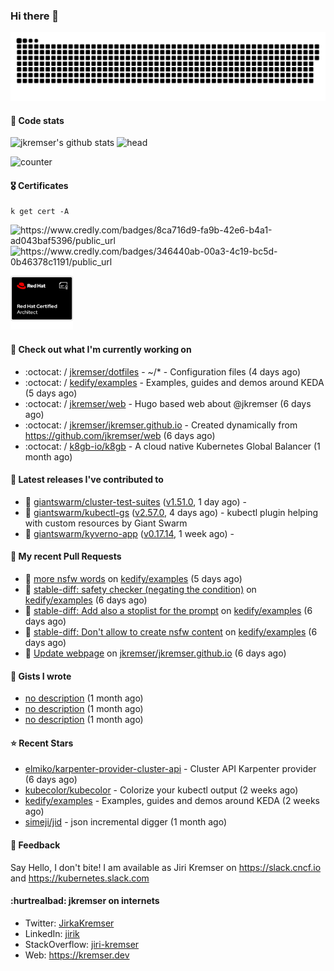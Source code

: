 ### Hi there 👋

<picture>
  <source media="(prefers-color-scheme: dark)" srcset="github-snake-dark.svg" />
  <source media="(prefers-color-scheme: light)" srcset="github-snake.svg" />
  <img alt="github-snake" src="github-snake.svg" />
</picture>

#### 📱 Code stats

![jkremser's github stats](https://github-readme-stats.vercel.app/api?username=jkremser&count_private=true&show_icons=true&hide_border=false&theme=tokyonight&title_color=5bcdec&bg_color=0d1117&border_radius=false) ![head](https://user-images.githubusercontent.com/535866/175570014-71166aaa-95f7-4a4f-869c-93a16481de4e.jpeg)



![counter](https://komarev.com/ghpvc/?username=jkremser&color=5bcdec&style=for-the-badge)

#### 🎖 Certificates
```
k get cert -A
```
<p align="left">
    <a style="text-decoration: none !important;" href="https://www.credly.com/badges/8ca716d9-fa9b-42e6-b4a1-ad043baf5396/public_url">
        <img src="https://training.linuxfoundation.org/wp-content/uploads/2022/11/CKA.png" alt="https://www.credly.com/badges/8ca716d9-fa9b-42e6-b4a1-ad043baf5396/public_url" width="110" height="110"/>
    </a>
    <a style="text-decoration: none !important;" href="https://www.credly.com/badges/346440ab-00a3-4c19-bc5d-0b46378c1191/public_url">
        <img src="https://training.linuxfoundation.org/wp-content/uploads/2022/11/CKS.png" alt="https://www.credly.com/badges/346440ab-00a3-4c19-bc5d-0b46378c1191/public_url" width="110" height="110"/>
    </a>
    <a style="text-decoration: none !important;" href="https://rhtapps.redhat.com/verify/?certId=120-194-022">
        <img src="./rhca.png" alt="https://rhtapps.redhat.com/verify/?certId=120-194-022" width="100" height="100"/>
    </a>
</p>

#### 👷 Check out what I'm currently working on

- :octocat: / [jkremser/dotfiles](https://github.com/jkremser/dotfiles) - ~/*  -  Configuration files (4 days ago)
- :octocat: / [kedify/examples](https://github.com/kedify/examples) - Examples, guides and demos around KEDA (5 days ago)
- :octocat: / [jkremser/web](https://github.com/jkremser/web) - Hugo based web about @jkremser (6 days ago)
- :octocat: / [jkremser/jkremser.github.io](https://github.com/jkremser/jkremser.github.io) - Created dynamically from https://github.com/jkremser/web (6 days ago)
- :octocat: / [k8gb-io/k8gb](https://github.com/k8gb-io/k8gb) - A cloud native Kubernetes Global Balancer (1 month ago)

#### 🔭 Latest releases I've contributed to

- 🎉 [giantswarm/cluster-test-suites](https://github.com/giantswarm/cluster-test-suites) ([v1.51.0](https://github.com/giantswarm/cluster-test-suites/releases/tag/v1.51.0), 1 day ago) - 
- 🎉 [giantswarm/kubectl-gs](https://github.com/giantswarm/kubectl-gs) ([v2.57.0](https://github.com/giantswarm/kubectl-gs/releases/tag/v2.57.0), 4 days ago) - kubectl plugin helping with custom resources by Giant Swarm
- 🎉 [giantswarm/kyverno-app](https://github.com/giantswarm/kyverno-app) ([v0.17.14](https://github.com/giantswarm/kyverno-app/releases/tag/v0.17.14), 1 week ago) - 

#### 🔨 My recent Pull Requests

- 💪 [more nsfw words](https://github.com/kedify/examples/pull/33) on [kedify/examples](https://github.com/kedify/examples) (5 days ago)
- 💪 [stable-diff: safety checker (negating the condition)](https://github.com/kedify/examples/pull/32) on [kedify/examples](https://github.com/kedify/examples) (6 days ago)
- 💪 [stable-diff: Add also a stoplist for the prompt](https://github.com/kedify/examples/pull/31) on [kedify/examples](https://github.com/kedify/examples) (6 days ago)
- 💪 [stable-diff: Don&#39;t allow to create nsfw content](https://github.com/kedify/examples/pull/30) on [kedify/examples](https://github.com/kedify/examples) (6 days ago)
- 💪 [Update webpage](https://github.com/jkremser/jkremser.github.io/pull/11) on [jkremser/jkremser.github.io](https://github.com/jkremser/jkremser.github.io) (6 days ago)

#### 📓 Gists I wrote

- [no description](https://gist.github.com/3a636b3309bb1a7e45140b82d5766ae5) (1 month ago)
- [no description](https://gist.github.com/ac5044a3305fb4d057bd66af22683c3a) (1 month ago)
- [no description](https://gist.github.com/d61a99a53023aefe09c0ca6cba218294) (1 month ago)

#### ⭐ Recent Stars

- [elmiko/karpenter-provider-cluster-api](https://github.com/elmiko/karpenter-provider-cluster-api) - Cluster API Karpenter provider (6 days ago)
- [kubecolor/kubecolor](https://github.com/kubecolor/kubecolor) - Colorize your kubectl output (2 weeks ago)
- [kedify/examples](https://github.com/kedify/examples) - Examples, guides and demos around KEDA (2 weeks ago)
- [simeji/jid](https://github.com/simeji/jid) - json incremental digger (1 month ago)

#### 💬 Feedback

Say Hello, I don't bite! I am available as Jiri Kremser on https://slack.cncf.io and https://kubernetes.slack.com


#### :hurtrealbad: jkremser on internets

- Twitter: <a href="https://twitter.com/JirkaKremser">JirkaKremser</a>
- LinkedIn: <a href="https://www.linkedin.com/in/jirik/">jirik</a>
- StackOverflow: <a href="https://stackoverflow.com/users/1594980/jiri-kremser">jiri-kremser</a>
- Web: https://kremser.dev